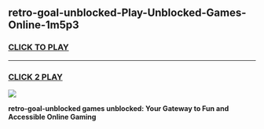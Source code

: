 
## retro-goal-unblocked-Play-Unblocked-Games-Online-1m5p3
<h3>
<a href="https://premium76.site?title=retro-goal-unblocked&ref=25A">CLICK TO PLAY</a></h3>
<hr>

<h3>
<a href="https://premium76.site?title=retro-goal-unblocked&ref=25A">CLICK 2 PLAY</a>
  
</h3>

<a href="https://premium76.site?title=retro-goal-unblocked&ref=25A"><img src="https://clearcache.store/games.png"></a>


**retro-goal-unblocked games unblocked: Your Gateway to Fun and Accessible Online Gaming**
